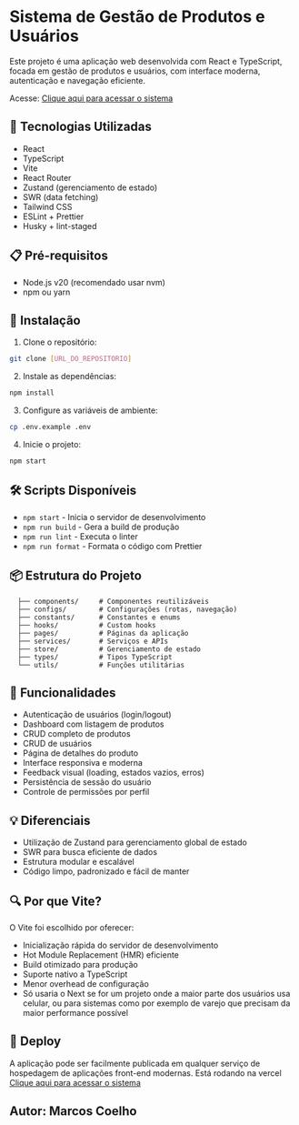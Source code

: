 # Sistema de Gestão de Produtos e Usuários

Este projeto é uma aplicação web desenvolvida com React e TypeScript, focada em gestão de produtos e usuários, com interface moderna, autenticação e navegação eficiente.

Acesse: <a href="https://teste-tecnico-aiva-1.vercel.app" target="_blank" rel="noopener noreferrer">
  Clique aqui para acessar o sistema
</a>

## 🚀 Tecnologias Utilizadas

- React
- TypeScript
- Vite
- React Router
- Zustand (gerenciamento de estado)
- SWR (data fetching)
- Tailwind CSS
- ESLint + Prettier
- Husky + lint-staged

## 📋 Pré-requisitos

- Node.js v20 (recomendado usar nvm)
- npm ou yarn

## 🔧 Instalação

1. Clone o repositório:
```bash
git clone [URL_DO_REPOSITORIO]
```

2. Instale as dependências:
```bash
npm install
```

3. Configure as variáveis de ambiente:
```bash
cp .env.example .env
```

4. Inicie o projeto:
```bash
npm start
```

## 🛠️ Scripts Disponíveis

- `npm start` - Inicia o servidor de desenvolvimento
- `npm run build` - Gera a build de produção
- `npm run lint` - Executa o linter
- `npm run format` - Formata o código com Prettier

## 📦 Estrutura do Projeto

```src/
  ├── components/     # Componentes reutilizáveis
  ├── configs/        # Configurações (rotas, navegação)
  ├── constants/      # Constantes e enums
  ├── hooks/          # Custom hooks
  ├── pages/          # Páginas da aplicação
  ├── services/       # Serviços e APIs
  ├── store/          # Gerenciamento de estado
  ├── types/          # Tipos TypeScript
  └── utils/          # Funções utilitárias
```

## 🎯 Funcionalidades

- Autenticação de usuários (login/logout)
- Dashboard com listagem de produtos
- CRUD completo de produtos
- CRUD de usuários
- Página de detalhes do produto
- Interface responsiva e moderna
- Feedback visual (loading, estados vazios, erros)
- Persistência de sessão do usuário
- Controle de permissões por perfil

## 💡 Diferenciais

- Utilização de Zustand para gerenciamento global de estado
- SWR para busca eficiente de dados
- Estrutura modular e escalável
- Código limpo, padronizado e fácil de manter

## 🔍 Por que Vite?

O Vite foi escolhido por oferecer:
- Inicialização rápida do servidor de desenvolvimento
- Hot Module Replacement (HMR) eficiente
- Build otimizado para produção
- Suporte nativo a TypeScript
- Menor overhead de configuração
- Só usaria o Next se for um projeto onde a maior parte dos usuários usa celular, ou para sistemas como por exemplo de varejo que precisam da maior performance possível

## 🚀 Deploy

A aplicação pode ser facilmente publicada em qualquer serviço de hospedagem de aplicações front-end modernas.
Está rodando na vercel <a href="https://teste-tecnico-aiva-1.vercel.app" target="_blank" rel="noopener noreferrer">
  Clique aqui para acessar o sistema
</a>

## Autor: Marcos Coelho

